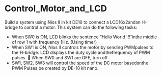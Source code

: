 # Control_Motor_and_LCD

Build a system using Nios II in kit DE10 to connect a LCD16x2andan H-bridge to control a motor. This system can do the following tasks:
+ When SW0 is ON, LCD blinks the sentence “Hello World !!!”inthe middle of row 1 with frequency 1Hz. (Using timer)
+ When SW1 is ON, Nios II controls the motor by sending PWMpulses to the H-bridge. LCD displays the duty cycle andthefrequency of PWM pulses.  When SW0 and SW1 are OFF, turn off 
+ SW1, SW2, SW3 will control the speed of the DC motor basedonthe PWM Pulses be created by DE-10 kit nano.
